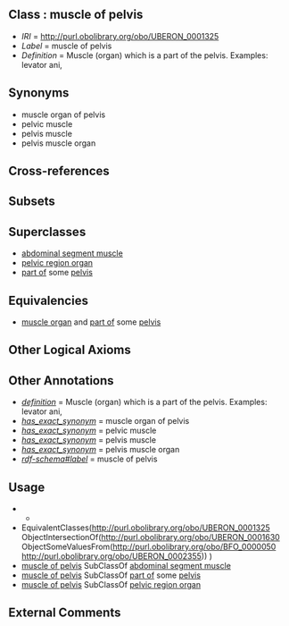 
## Class : muscle of pelvis

 * *IRI* = http://purl.obolibrary.org/obo/UBERON_0001325
 * *Label* = muscle of pelvis
 * *Definition* = Muscle (organ) which is a part of the pelvis. Examples: levator ani,

## Synonyms

 * muscle organ of pelvis
 * pelvic muscle
 * pelvis muscle
 * pelvis muscle organ

## Cross-references


## Subsets


## Superclasses

 * [abdominal segment muscle](../../UBERON/33/UBERON_0003833.md)
 * [pelvic region organ](../../UBERON/79/UBERON_0005179.md)
 * [part of](../../BFO/50/BFO_0000050.md) some [pelvis](../../UBERON/55/UBERON_0002355.md)

## Equivalencies

 * [muscle organ](../../UBERON/30/UBERON_0001630.md) and [part of](../../BFO/50/BFO_0000050.md) some [pelvis](../../UBERON/55/UBERON_0002355.md)

## Other Logical Axioms


## Other Annotations

 * *[definition](../../IAO/15/IAO_0000115.md)* = Muscle (organ) which is a part of the pelvis. Examples: levator ani,
 * *[has_exact_synonym](../../ym/oboInOwl#hasExactSynonym.md)* = muscle organ of pelvis
 * *[has_exact_synonym](../../ym/oboInOwl#hasExactSynonym.md)* = pelvic muscle
 * *[has_exact_synonym](../../ym/oboInOwl#hasExactSynonym.md)* = pelvis muscle
 * *[has_exact_synonym](../../ym/oboInOwl#hasExactSynonym.md)* = pelvis muscle organ
 * *[rdf-schema#label](../../el/rdf-schema#label.md)* = muscle of pelvis

## Usage

 * -
 * EquivalentClasses(<http://purl.obolibrary.org/obo/UBERON_0001325> ObjectIntersectionOf(<http://purl.obolibrary.org/obo/UBERON_0001630> ObjectSomeValuesFrom(<http://purl.obolibrary.org/obo/BFO_0000050> <http://purl.obolibrary.org/obo/UBERON_0002355>)) )
 * [muscle of pelvis](../../UBERON/25/UBERON_0001325.md) SubClassOf [abdominal segment muscle](../../UBERON/33/UBERON_0003833.md)
 * [muscle of pelvis](../../UBERON/25/UBERON_0001325.md) SubClassOf [part of](../../BFO/50/BFO_0000050.md) some [pelvis](../../UBERON/55/UBERON_0002355.md)
 * [muscle of pelvis](../../UBERON/25/UBERON_0001325.md) SubClassOf [pelvic region organ](../../UBERON/79/UBERON_0005179.md)

## External Comments

